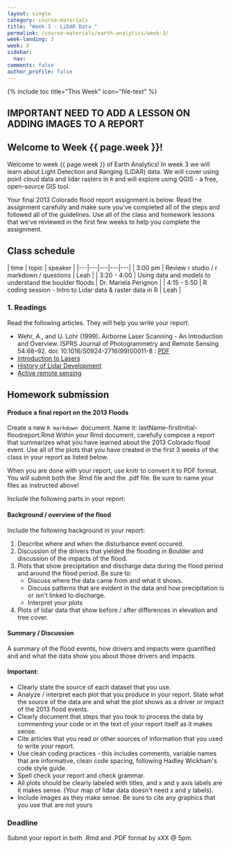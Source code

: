 ```yaml
---
layout: single
category: course-materials
title: "Week 3 - LiDAR Data "
permalink: /course-materials/earth-analytics/week-3/
week-landing: 3
week: 3
sidebar:
  nav:
comments: false
author_profile: false
---
```


{% include toc title="This Week" icon="file-text" %}


## IMPORTANT NEED TO ADD A LESSON ON ADDING IMAGES TO A REPORT

<div class="notice--info" markdown="1">

## <i class="fa fa-ship" aria-hidden="true"></i> Welcome to Week {{ page.week }}!

Welcome to week {{ page.week }} of Earth Analytics! In week 3 we will learn about
Light Detection and Ranging (LiDAR) data. We will cover using point cloud data and
lidar rasters in `R` and will explore using QGIS - a free, open-source GIS tool.

Your final 2013 Colorado flood report assignment is below. Read the assignment
carefully and make sure you've completed all of the steps and followed all of the
guidelines. Use all of the class and homework lessons that we've reviewed in the
first few weeks to help you complete the assignment.
</div>

## <i class="fa fa-calendar-check-o" aria-hidden="true"></i> Class schedule

|  time | topic   | speaker   |
|---|---|---|---|---|
| 3:00 pm  | Review r studio / r markdown / questions  | Leah  |
| 3:20 - 4:00  | Using data and models to understand the boulder floods   | Dr. Mariela Perignon  |
| 4:15 - 5:50  | R coding session - Intro to Lidar data & raster data in R  | Leah  |

### 1. Readings

Read the following articles. They will help you write your report.

* Wehr, A., and U. Lohr (1999). Airborne Laser Scanning - An Introduction and Overview. ISPRS Journal of Photogrammetry and Remote Sensing 54:68–92. doi: 10.1016/S0924-2716(99)00011-8 : <a href="http://citeseerx.ist.psu.edu/viewdoc/download?doi=10.1.1.9.516&rep=rep1&type=pdf" target="_blank" data-proofer-ignore=''><i class="fa fa-download" aria-hidden="true"></i>
PDF</a>
* <a href="https://www.e-education.psu.edu/geog481/l1_p3.html" target="_blank">Introduction to Lasers</a>
* <a href="https://www.e-education.psu.edu/geog481/l1_p4.html" target="_blank">History of Lidar Development</a>
* <a href="https://www.e-education.psu.edu/natureofgeoinfo/node/1890" target="_blank">Active remote sensing</a>


<div class="notice--warning" markdown="1">

## <i class="fa fa-pencil-square-o" aria-hidden="true"></i> Homework submission

#### Produce a final report on the 2013 Floods
Create a new `R markdown `document. Name it: lastName-firstInitial-floodreport.Rmd
Within your Rmd document, carefully compose a report that summarizes what you have
learned about the 2013 Colorado flood event. Use all of the plots that you have created
in the first 3 weeks of the class in your report as listed below.

When you are done with your report, use knitr to convert it to PDF format. You will submit both
the .Rmd file and the .pdf file. Be sure to name your files as instructed above!

Include the following parts in your report:

####  Background / overview of the flood

Include the following background in your report:

1. Describe where and when the disturbance event occured. 
2. Discussion of the drivers that yielded the flooding in Boulder and discussion of the impacts of the flood.
3. Plots that show precipitation and discharge data during the flood period and around the flood period. Be sure to:
    * Discuss where the data came from and what it shows.
    * Discuss patterns that are evident in the data and how precipitation is or isn't linked to discharge.
    * Interpret your plots
4. Plots of lidar data that show before / after differences in elevation and tree cover.

#### Summary / Discussion
A summary of the flood events, how drivers and impacts were quantified and
and what the data show you about those drivers and impacts.

#### Important:

* Clearly state the source of each dataset that you use.
* Analyze / interpret each plot that you produce in your report. State what the source of the data are and what the plot shows as a driver or impact of the 2013 flood events.
* Clearly document that steps that you took to process the data by commenting your code or in the text of your report itself as it makes sense.
* Cite articles that you read or other sources of information that you used to write your report.
* Use clean coding practices - this includes comments, variable names that are informative, clean code spacing, following Hadley Wickham's code style guide.
* Spell check your report and check grammar.
* All plots should be clearly labeled with titles, and x and y axis labels are it makes sense. (Your map of lidar data doesn't need x and y labels).
* Include images as they make sense. Be sure to cite any graphics that you use that are not yours


### Deadline
Submit your report in both .Rmd and .PDF format by xXX @ 5pm.
</div>

